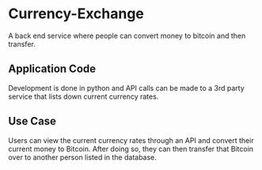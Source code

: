 # Currency-Exchange
A back end service where people can convert money to bitcoin and then transfer.

## Application Code
Development is done in python and API calls can be made to a 3rd party service that lists down current currency rates.

## Use Case
Users can view the current currency rates through an API and convert their current money to Bitcoin. After doing so, they can then transfer that Bitcoin over to another person listed in the database.
